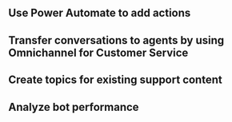 ## Use Power Automate to add actions
## Transfer conversations to agents by using Omnichannel for Customer Service
## Create topics for existing support content
## Analyze bot performance
